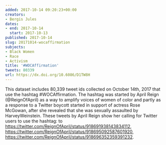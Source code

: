 ```yaml
---
added: 2017-10-14 09:20:23+00:00
creators:
- Bergis Jules
dates:
- end: 2017-10-14
  start: 2017-10-13
published: 2017-10-14
slug: 20171014-wocaffirmation
subjects:
- Black Women
- Race
- Activism
title: '#WOCAffirmation'
tweets: 80339
url: https://dx.doi.org/10.6086/D1TW8H
---
```


This dataset includes 80,339 tweet ids collected on October 14th, 2017 that use the hashtag #WOCAffirmation. The hashtag was started by April Reign (@ReignOfApril) as a way to amplify voices of women of color and partly as a response to a Twitter boycott started in support of actress Rose McGowan, after she revealed that she was sexually assaulted by HarveyWeinstein. These tweets by April Reign show her calling for Twitter users to use the hashtag:
  to https://twitter.com/ReignOfApril/status/918691938143834112,
  https://twitter.com/ReignOfApril/status/918695092587601920,
  https://twitter.com/ReignOfApril/status/918696352359391232.
